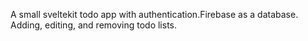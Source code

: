 A small sveltekit todo app with authentication.Firebase as a database. Adding, editing, and removing todo lists.
